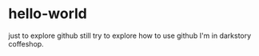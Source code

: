 # hello-world
just to explore github
still try to explore how to use github
I'm in darkstory coffeshop.
